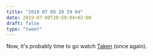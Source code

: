 ```yaml
---
title: "2019 07 08 20 59 04"
date: 2019-07-08T20:59:04+02:00
draft: false
type: "tweet"
---
```

Now, it's probably time to go watch [Taken](https://en.wikipedia.org/wiki/Taken_(film)) (once again).
